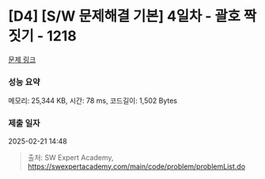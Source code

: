 # [D4] [S/W 문제해결 기본] 4일차 - 괄호 짝짓기 - 1218 

[문제 링크](https://swexpertacademy.com/main/code/problem/problemDetail.do?contestProbId=AV14eWb6AAkCFAYD) 

### 성능 요약

메모리: 25,344 KB, 시간: 78 ms, 코드길이: 1,502 Bytes

### 제출 일자

2025-02-21 14:48



> 출처: SW Expert Academy, https://swexpertacademy.com/main/code/problem/problemList.do